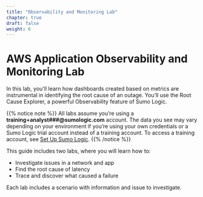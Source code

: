 ```yaml
---
title: "Observability and Monitoring Lab"
chapter: true
draft: false
weight: 6
---
```


# AWS Application Observability and Monitoring Lab

In this lab, you'll learn how dashboards created based on metrics are instrumental in identifying the root cause of an outage. You’ll use the Root Cause Explorer, a powerful Observability feature of Sumo Logic.

{{% notice note %}}
All labs assume you’re using a **training+analyst###@sumologic.com** account. The data you see may vary depending on your environment if you’re using your own credentials or a Sumo Logic trial account instead of a training account. To access a training account, see [Set Up Sumo Logic](/030_self_guided_setup/38_sumo_setup.html).
{{% /notice %}}

This guide includes two labs, where you will learn how to:

- Investigate issues in a network and app
- Find the root cause of latency
- Trace and discover what caused a failure

Each lab includes a scenario with information and issue to investigate.
